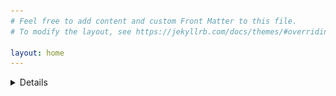 ```yaml
---
# Feel free to add content and custom Front Matter to this file.
# To modify the layout, see https://jekyllrb.com/docs/themes/#overriding-theme-defaults

layout: home
---
```


<details>
<h2><summary>Personality Assessments</summary></h2>
    <h3>Myers–Briggs Type Indicator: ENTJ-A</h3>
    <img src="assets/ENTJ Personality (Commander) 16Personalities.png" alt="81% Extraverted, 81% Intuitive, 67% Thinking, 69% Judging, 89% Assertive">
</details>